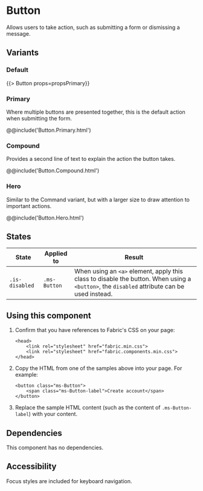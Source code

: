 # Button
Allows users to take action, such as submitting a form or dismissing a message.

## Variants

### Default
{{> Button props=propsPrimary}}

### Primary
Where multiple buttons are presented together, this is the default action when submitting the form.

@@include('Button.Primary.html')

### Compound
Provides a second line of text to explain the action the button takes.

@@include('Button.Compound.html')

### Hero
Similar to the Command variant, but with a larger size to draw attention to important actions.

@@include('Button.Hero.html')

## States

State | Applied to | Result
 --- | --- | ---
`.is-disabled` | `.ms-Button` | When using an `<a>` element, apply this class to disable the button. When using a `<button>`, the `disabled` attribute can be used instead.

## Using this component
1. Confirm that you have references to Fabric's CSS on your page:
    ```
    <head>
        <link rel="stylesheet" href="fabric.min.css">
        <link rel="stylesheet" href="fabric.components.min.css">
    </head>
    ```
2. Copy the HTML from one of the samples above into your page. For example:
    ```
    <button class="ms-Button">
        <span class="ms-Button-label">Create account</span>
    </button>
    ```
3. Replace the sample HTML content (such as the content of `.ms-Button-label`) with your content.

## Dependencies
This component has no dependencies.

## Accessibility
Focus styles are included for keyboard navigation.
